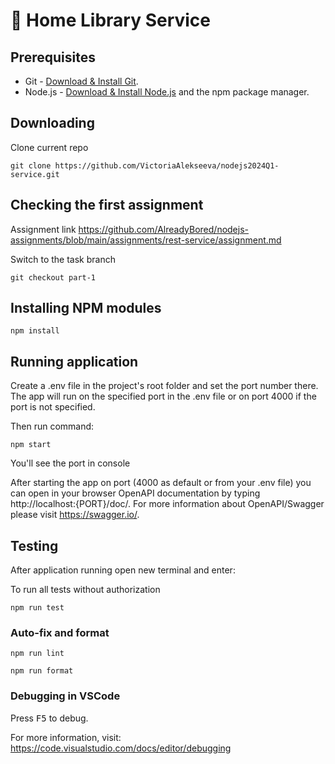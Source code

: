 # 📀 Home Library Service

## Prerequisites

- Git - [Download & Install Git](https://git-scm.com/downloads).
- Node.js - [Download & Install Node.js](https://nodejs.org/en/download/) and the npm package manager.

## Downloading

Clone current repo

```
git clone https://github.com/VictoriaAlekseeva/nodejs2024Q1-service.git
```

## Checking the first assignment

Assignment link https://github.com/AlreadyBored/nodejs-assignments/blob/main/assignments/rest-service/assignment.md

Switch to the task branch

```
git checkout part-1
```

## Installing NPM modules

```
npm install
```


## Running application

Create a .env file in the project's root folder and set the port number there. The app will run on the specified port in the .env file or on port 4000 if the port is not specified.

Then run command:

```
npm start
```

You'll see the port in console

After starting the app on port (4000 as default or from your .env file) you can open
in your browser OpenAPI documentation by typing http://localhost:{PORT}/doc/.
For more information about OpenAPI/Swagger please visit https://swagger.io/.

## Testing

After application running open new terminal and enter:

To run all tests without authorization

```
npm run test
```

### Auto-fix and format

```
npm run lint
```

```
npm run format
```

### Debugging in VSCode

Press <kbd>F5</kbd> to debug.

For more information, visit: https://code.visualstudio.com/docs/editor/debugging
